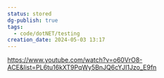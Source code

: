 ```yaml
---
status: stored
dg-publish: true
tags:
  - code/dotNET/testing
creation_date: 2024-05-03 13:17
---
```


https://www.youtube.com/watch?v=o60VrO8-ACE&list=PL6tu16kXT9PqWy5BnJQ6cYJI1Jzo_E9fn
